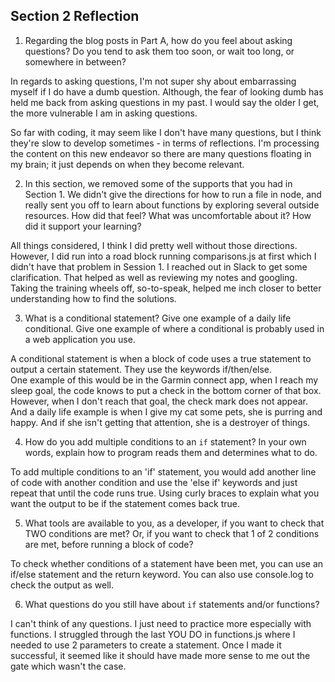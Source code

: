 ## Section 2 Reflection

1. Regarding the blog posts in Part A, how do you feel about asking questions? Do you tend to ask them too soon, or wait too long, or somewhere in between?

In regards to asking questions, I'm not super shy about embarrassing myself if I do have a dumb question.  Although, the fear of looking dumb has held me back from asking questions in my past.  I would say the older I get, the more vulnerable I am in asking questions.  

So far with coding, it may seem like I don't have many questions, but I think they're slow to develop sometimes - in terms of reflections.  I'm processing the content on this new endeavor so there are many questions floating in my brain; it just depends on when they become relevant.  


2. In this section, we removed some of the supports that you had in Section 1. We didn't give the directions for how to run a file in node, and really sent you off to learn about functions by exploring several outside resources. How did that feel? What was uncomfortable about it? How did it support your learning?

All things considered, I think I did pretty well without those directions.  However, I did run into a road block running comparisons.js at first which I didn't have that problem in Session 1.  I reached out in Slack to get some clarification.  That helped as well as
reviewing my notes and googling.  Taking the training wheels off, so-to-speak, helped me
inch closer to better understanding how to find the solutions.


3. What is a conditional statement? Give one example of a daily life conditional. Give one example of where a conditional is probably used in a web application you use.

A conditional statement is when a block of code uses a true statement to output a
certain statement.  They use the keywords if/then/else.  
One example of this would be in the Garmin connect app, when I reach my sleep goal,
the code knows to put a check in the bottom corner of that box.  However, when I
don't reach that goal, the check mark does not appear.
And a daily life example is when I give my cat some pets, she is purring and happy.  And if she isn't getting that attention, she is a destroyer of things.  


4. How do you add multiple conditions to an `if` statement? In your own words, explain how to program reads them and determines what to do.

To add multiple conditions to an 'if' statement, you would add another line of code
with another condition and use the 'else if' keywords and just repeat that until the
code runs true.  Using curly braces to explain what you want the output to be if
the statement comes back true.  


5. What tools are available to you, as a developer, if you want to check that TWO conditions are met? Or, if you want to check that 1 of 2 conditions are met, before running a block of code?

To check whether conditions of a statement have been met, you can use an if/else
statement and the return keyword.  You can also use console.log to check the
output as well.



6. What questions do you still have about `if` statements and/or functions?

I can't think of any questions.  I just need to practice more especially with
functions.  I struggled through the last YOU DO in functions.js where I needed to use 2 parameters to create a statement.  Once I made it successful, it seemed
like it should have made more sense to me out the gate which wasn't the case.
